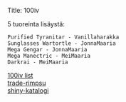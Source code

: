 Title: 100iv

5 tuoreinta lisäystä:

    Purified Tyranitar - Vanillaharakka
    Sunglasses Wartortle - JonnaMaaria
    Mega Gengar - JonnaMaaria
    Mega Manectric - MeiMaaria
    Darkrai - MeiMaaria

[100iv list](https://raw.githubusercontent.com/khlsvr/100iv/master/misc/release_order_100ivlist.txt)  
[trade-rimpsu](https://raw.githubusercontent.com/khlsvr/100iv/master/misc/trade_string.txt)  
[shiny-katalogi](https://khlsvr.github.io/shiny/)  

